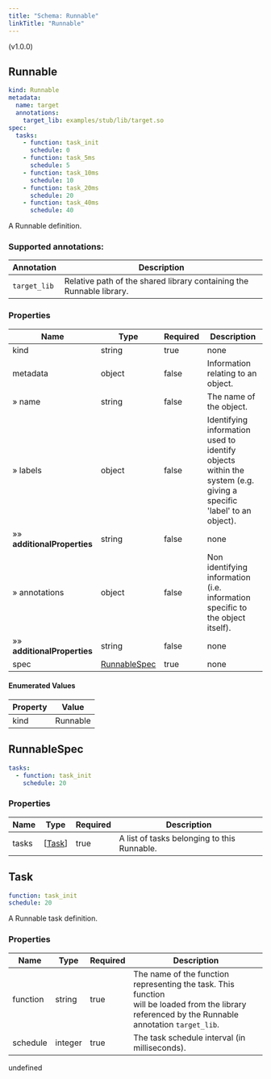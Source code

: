 ```yaml
---
title: "Schema: Runnable"
linkTitle: "Runnable"
---
```


(v1.0.0)

<h2 id="tocS_Runnable">Runnable</h2>

<a id="schemarunnable"></a>
<a id="schema_Runnable"></a>
<a id="tocSrunnable"></a>
<a id="tocsrunnable"></a>

```yaml
kind: Runnable
metadata:
  name: target
  annotations:
    target_lib: examples/stub/lib/target.so
spec:
  tasks:
    - function: task_init
      schedule: 0
    - function: task_5ms
      schedule: 5
    - function: task_10ms
      schedule: 10
    - function: task_20ms
      schedule: 20
    - function: task_40ms
      schedule: 40

```

A Runnable definition.

### Supported annotations:
|Annotation|Description|
|---|---|
|`target_lib`|Relative path of the shared library containing the Runnable library.

### Properties

|Name|Type|Required|Description|
|---|---|---|---|
|kind|string|true|none|
|metadata|object|false|Information relating to an object.|
|» name|string|false|The name of the object.|
|» labels|object|false|Identifying information used to identify objects within the system (e.g. giving a specific 'label' to an object).|
|»» **additionalProperties**|string|false|none|
|» annotations|object|false|Non identifying information (i.e. information specific to the object itself).|
|»» **additionalProperties**|string|false|none|
|spec|[RunnableSpec](#schemarunnablespec)|true|none|

#### Enumerated Values

|Property|Value|
|---|---|
|kind|Runnable|

<h2 id="tocS_RunnableSpec">RunnableSpec</h2>

<a id="schemarunnablespec"></a>
<a id="schema_RunnableSpec"></a>
<a id="tocSrunnablespec"></a>
<a id="tocsrunnablespec"></a>

```yaml
tasks:
  - function: task_init
    schedule: 20

```

### Properties

|Name|Type|Required|Description|
|---|---|---|---|
|tasks|[[Task](#schematask)]|true|A list of tasks belonging to this Runnable.|

<h2 id="tocS_Task">Task</h2>

<a id="schematask"></a>
<a id="schema_Task"></a>
<a id="tocStask"></a>
<a id="tocstask"></a>

```yaml
function: task_init
schedule: 20

```

A Runnable task definition.

### Properties

|Name|Type|Required|Description|
|---|---|---|---|
|function|string|true|The name of the function representing the task. This function<br>will be loaded from the library referenced by the Runnable<br>annotation `target_lib`.|
|schedule|integer|true|The task schedule interval (in milliseconds).|

undefined

